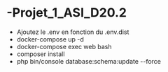 # -Projet_1_ASI_D20.2

- Ajoutez le .env en fonction du .env.dist
- docker-compose up -d
- docker-compose exec web bash
- composer install
- php bin/console database:schema:update --force